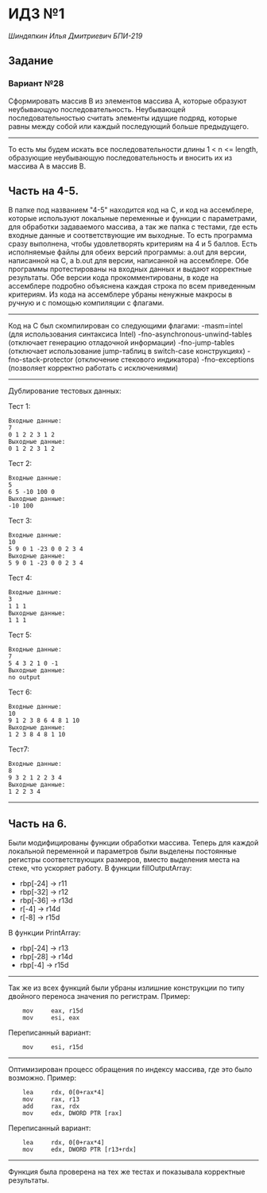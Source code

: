 ﻿# ИДЗ №1
*Шиндяпкин Илья Дмитриевич БПИ-219*
## Задание
### Вариант №28
Сформировать массив В из элементов массива А, которые образуют неубывающую последовательность. Неубывающей последовательностью считать элементы идущие подряд, которые равны между собой или каждый последующий больше предыдущего. 
***
То есть мы будем искать все последовательности длины 1 < n <= length, образующие неубывающую последовательность и вносить их из массива А в массив В. 
## Часть на 4-5.
В папке под названием "4-5" находится код на С, и код на ассемблере, которые используют локальные переменные и функции с параметрами, для обработки задаваемого массива, а так же папка с тестами, где есть входные данные и соответствующие им выходные. То есть программа сразу выполнена, чтобы удовлетворять критериям на 4 и 5 баллов. Есть исполняемые файлы для обеих версий программы: a.out для версии, написанной на С, а b.out для версии, написанной на ассемблере. Обе программы протестированы на входных данных и выдают корректные результаты. Обе версии кода прокомментированы, в коде на ассемблере подробно объяснена каждая строка по всем приведенным критериям. Из кода на ассемблере убраны ненужные макросы в ручную и с помощью компиляции с флагами. 
***
Код на С был скомпилирован со следующими флагами:
-masm=intel (для использования синтаксиса Intel)
-fno-asynchronous-unwind-tables (отключает генерацию отладочной информации)
-fno-jump-tables (отключает использование jump-таблиц в switch-case конструкциях)
-fno-stack-protector (отключение стекового индикатора)
-fno-exceptions (позволяет корректно работать с исключениями)
***
Дублирование тестовых данных:

Тест 1:

	Входные данные:
	7
	0 1 2 2 3 1 2
	Выходные данные:
    0 1 2 2 3 1 2
Тест 2:

	Входные данные:
	5
	6 5 -10 100 0
	Выходные данные:
    -10 100
Тест 3:

	Входные данные:
	10
	5 9 0 1 -23 0 0 2 3 4
	Выходные данные:
    5 9 0 1 -23 0 0 2 3 4
Тест 4:

	Входные данные:
    3
	1 1 1
	Выходные данные:
    1 1 1
Тест 	5:

    Входные данные:
    7
	5 4 3 2 1 0 -1
	Выходные данные:
    no output
Тест 6:

	Входные данные:
    10
	9 1 2 3 8 6 4 8 1 10
	Выходные данные:
    1 2 3 8 4 8 1 10
Тест7:

	Входные данные:
    8
	9 3 2 1 2 2 3 4
	Выходные данные:
    1 2 2 3 4
***

## Часть на 6.
Были модифицированы функции обработки массива. Теперь для каждой локальной переменной и параметров были выделены постоянные регистры соответствующих размеров, вместо выделения места на стеке, что ускоряет работу. 
В функции fillOutputArray:
 - rbp[-24] -> r11
 - rbp[-32] -> r12
 - rbp[-36] -> r13d
 - r[-4] -> r14d
 - r[-8] -> r15d

В функции PrintArray:
 - rbp[-24] -> r13
 - rbp[-28] -> r14d
 - rbp[-4] -> r15d
***
Так же из всех функций были убраны излишние конструкции по типу двойного переноса значения по регистрам. Пример:
	    
	    mov     eax, r15d
		mov     esi, eax 

Переписанный вариант:

	    mov		esi, r15d
***
Оптимизирован процесс обращения по индексу массива, где это было возможно. Пример:

        lea     rdx, 0[0+rax*4]
        mov     rax, r13
        add     rax, rdx
        mov     edx, DWORD PTR [rax]
Переписанный вариант:

        lea     rdx, 0[0+rax*4]
        mov     edx, DWORD PTR [r13+rdx]
***
Функция была проверена на тех же тестах и показывала корректные результаты.
